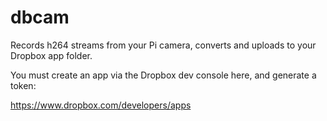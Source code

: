 # dbcam

Records h264 streams from your Pi camera, converts and uploads to your Dropbox app folder.

You must create an app via the Dropbox dev console here, and generate a token:

https://www.dropbox.com/developers/apps
